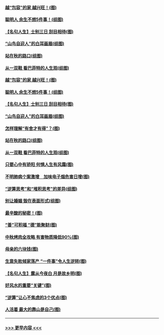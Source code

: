 #### [越“包容”的家 越兴旺！(图)](../pages/p8/907328.md?t=09160511) 
#### [聪明人 余生不想5件事！(组图)](../pages/p8/907364.md?t=09160511) 
#### [【名句人生】士别三日 刮目相待(图)](../pages/p8/906988.md?t=09160511) 
#### [“山鸟自迎人”的白耳画眉(组图)](../pages/p8/907332.md?t=09160511) 
#### [站在秋的路口(组图)](../pages/p8/906914.md?t=09160511) 
#### [从一双鞋 看巴菲特的人生观(组图)](../pages/p8/907311.md?t=09160511) 
#### [越“包容”的家 越兴旺！(图)](../pages/p8/907328.md?t=09160511) 
#### [聪明人 余生不想5件事！(组图)](../pages/p8/907364.md?t=09160511) 
#### [【名句人生】士别三日 刮目相待(图)](../pages/p8/906988.md?t=09160511) 
#### [“山鸟自迎人”的白耳画眉(组图)](../pages/p8/907332.md?t=09160511) 
#### [怎样理解“有舍才有得”？(图)](../pages/p8/906872.md?t=09160511) 
#### [站在秋的路口(组图)](../pages/p8/906914.md?t=09160511) 
#### [从一双鞋 看巴菲特的人生观(组图)](../pages/p8/907311.md?t=09160511) 
#### [只要心中有骄阳 何惧人生有风霜(图)](../pages/p8/907320.md?t=09160511) 
#### [不明肺病个案激增　加味电子烟危害日增(图)](../pages/p8/907307.md?t=09160511) 
#### [“逆算思考”和“堆积思考”的差异(组图)](../pages/p8/907229.md?t=09160511) 
#### [别让婚姻 毁在表面形式(组图)](../pages/p8/907118.md?t=09160511) 
#### [最辛酸的秘密！(图)](../pages/p8/906327.md?t=09160511) 
#### [“善”可积福 “德”能聚财(图)](../pages/p8/906906.md?t=09160511) 
#### [中秋烤肉全攻略 有害物质降低90%(图)](../pages/p8/907227.md?t=09160511) 
#### [母亲的六块钱(图)](../pages/p8/907107.md?t=09160511) 
#### [生意失败倾家荡产 “一件事”令人生逆转(图)](../pages/p8/907101.md?t=09160511) 
#### [【名句人生】露从今夜白 月是故乡明(图)](../pages/p8/906558.md?t=09160511) 
#### [好风水的重要“关键”(图)](../pages/p8/907087.md?t=09160511) 
#### [“逆算”让心不焦虑的3个优点(图)](../pages/p8/907070.md?t=09160511) 
#### [人活着 最大的靠山是自己(图)](../pages/p8/906329.md?t=09160511) 

----
#### [ >>> 更早内容 <<< ](../indexes/p8-earlier.md)
